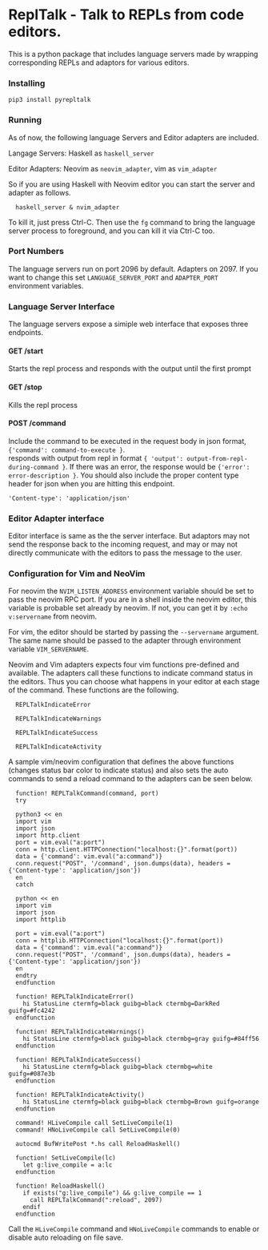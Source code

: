 # ReplTalk - Talk to REPLs from code editors.

This is a python package that includes language servers made by wrapping corresponding REPLs and adaptors for various editors.

### Installing

```
pip3 install pyrepltalk
```

### Running

As of now, the following language Servers and Editor adapters are included.

Langage Servers: Haskell as `haskell_server`

Editor Adapters: Neovim as `neovim_adapter`, vim as `vim_adapter`

So if you are using Haskell with Neovim editor you can start the server and adapter as follows.

```
  haskell_server & nvim_adapter
```

To kill it, just press Ctrl-C. Then use the `fg` command to bring the language server process to foreground, and you can kill it via Ctrl-C too.

### Port Numbers

The language servers run on port 2096 by default. Adapters on 2097. If you want to change this
set `LANGUAGE_SERVER_PORT` and `ADAPTER_PORT` environment variables.

### Language Server Interface

The language servers expose a simiple web interface that exposes three endpoints.

#### GET /start

Starts the repl process and responds with the output until the first prompt

#### GET /stop

Kills the repl process

#### POST /command

Include the command to be executed in the request body in json format, `{'command': command-to-execute }`.  
responds with output from repl in format `{ 'output': output-from-repl-during-command }`. If there was an
error, the response would be `{'error': error-description }`. You should also include the proper content type header for json when you are hitting this endpoint.

```'Content-type': 'application/json'```

### Editor Adapter interface

Editor interface is same as the the server interface. But adaptors may not send the response back to the incoming request, and may or may not directly communicate with the editors to pass the message to the user.

### Configuration for Vim and NeoVim

For neovim the `NVIM_LISTEN_ADDRESS` environment variable should be set to pass the neovim RPC port. If you are in a shell inside the neovim editor, this variable is probable set already by neovim. If not, you can get it by `:echo v:servername` from neovim.

For vim, the editor should be started by passing the `--servername` argument. The same name
should be passed to the adapter through environment variable `VIM_SERVERNAME`.

Neovim and Vim adapters expects four vim functions pre-defined and available. The adapters call these functions to indicate command status in the editors. Thus you can choose what happens in your editor at each stage of the command. These functions are the following.

```
  REPLTalkIndicateError

  REPLTalkIndicateWarnings

  REPLTalkIndicateSuccess

  REPLTalkIndicateActivity
```

A sample vim/neovim configuration that defines the above functions (changes status bar color to indicate status) and also sets the auto commands to send a
reload command to the adapters can be seen below.

```
  function! REPLTalkCommand(command, port)
  try

  python3 << en
  import vim
  import json
  import http.client
  port = vim.eval("a:port")
  conn = http.client.HTTPConnection("localhost:{}".format(port))
  data = {'command': vim.eval("a:command")}
  conn.request("POST", '/command', json.dumps(data), headers = {'Content-type': 'application/json'})
  en
  catch

  python << en
  import vim
  import json
  import httplib

  port = vim.eval("a:port")
  conn = httplib.HTTPConnection("localhost:{}".format(port))
  data = {'command': vim.eval("a:command")}
  conn.request("POST", '/command', json.dumps(data), headers = {'Content-type': 'application/json'})
  en
  endtry
  endfunction

  function! REPLTalkIndicateError()
    hi StatusLine ctermfg=black guibg=black ctermbg=DarkRed guifg=#fc4242
  endfunction

  function! REPLTalkIndicateWarnings()
    hi StatusLine ctermfg=black guibg=black ctermbg=gray guifg=#84ff56
  endfunction

  function! REPLTalkIndicateSuccess()
    hi StatusLine ctermfg=black guibg=black ctermbg=white guifg=#087e3b
  endfunction

  function! REPLTalkIndicateActivity()
    hi StatusLine ctermfg=black guibg=black ctermbg=Brown guifg=orange
  endfunction

  command! HLiveCompile call SetLiveCompile(1)
  command! HNoLiveCompile call SetLiveCompile(0)

  autocmd BufWritePost *.hs call ReloadHaskell()

  function! SetLiveCompile(lc)
    let g:live_compile = a:lc
  endfunction

  function! ReloadHaskell()
    if exists("g:live_compile") && g:live_compile == 1
      call REPLTalkCommand(":reload", 2097)
    endif
  endfunction
```

Call the `HLiveCompile` command and `HNoLiveCompile` commands to enable or disable auto reloading on file save.
